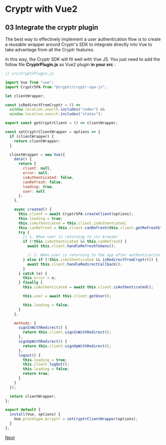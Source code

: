 # Cryptr with Vue2

## 03 Integrate the cryptr plugin

The best way to effectively implement a user authentication flow is to create a reusable wrapper around Cryptr's SDK to integrate directly into Vue to take advantage from all the Cryptr features.

In this way, the Cryptr SDK  will fit well with Vue JS. You just need to add the follow file **CryptrPlugin.js**  as Vue2 plugin **in your src**  :

``` javascript
// src/CryptrPlugin.js 

import Vue from "vue";
import CryptrSPA from "@cryptr/cryptr-spa-js";

let clientWrapper;

const isRedirectFromCryptr = () =>
  window.location.search.includes("code=") &&
  window.location.search.includes("state=");

export const getCryptrClient = () => clientWrapper;

const setCryptrClientWrapper = options => {
  if (clientWrapper) {
    return clientWrapper;
  }

  clientWrapper = new Vue({
    data() {
      return {
        client: null,
        error: null,
        isAuthenticated: false,
        canRefresh: false,
        loading: true,
        user: null
      };
    },

    async created() {
      this.client = await CryptrSPA.createClient(options);
      this.loading = true;
      this.isAuthentcated = this.client.isAuthentcated;
      this.canRefresh = this.client.canRefresh(this.client.getRefreshStore());
      try {
        // 1. When user is returning to its browser
        if (!this.isAuthenticated && this.canRefresh) {
          await this.client.handleRefreshTokens();

          // 2. When user is returning to the app after authentication
        } else if (!this.isAuthenticated && isRedirectFromCryptr()) {
          await this.client.handleRedirectCallback();
        }
      } catch (e) {
        this.error = e;
      } finally {
        this.isAuthenticated = await this.client.isAuthenticated();

        this.user = await this.client.getUser();

        this.loading = false;
      }
    },

    methods: {
      signInWithRedirect() {
        return this.client.signInWithRedirect();
      },
      signUpWithRedirect() {
        return this.client.signUpWithRedirect();
      },
      logout() {
        this.loading = true;
        this.client.logOut();
        this.loading = false;
        return true;
      }
    }
  });

  return clientWrapper;
};

export default {
  install(Vue, options) {
    Vue.prototype.$cryptr = setCryptrClientWrapper(options);
  }
};
```

[Next](https://github.com/cryptr-examples/cryptr-vue2-sample/tree/04-add-your-cryptr-credentials)